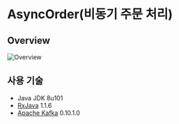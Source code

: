 # AsyncOrder(비동기 주문 처리)
## Overview
![Overview](https://cloud.githubusercontent.com/assets/16472109/21830106/ec1d6246-d7dd-11e6-8010-3aae05e1e24b.png)

## 사용 기술
- Java JDK 8u101
- [RxJava](https://github.com/ReactiveX/RxJava) 1.1.6
- [Apache Kafka](https://kafka.apache.org/) 0.10.1.0
